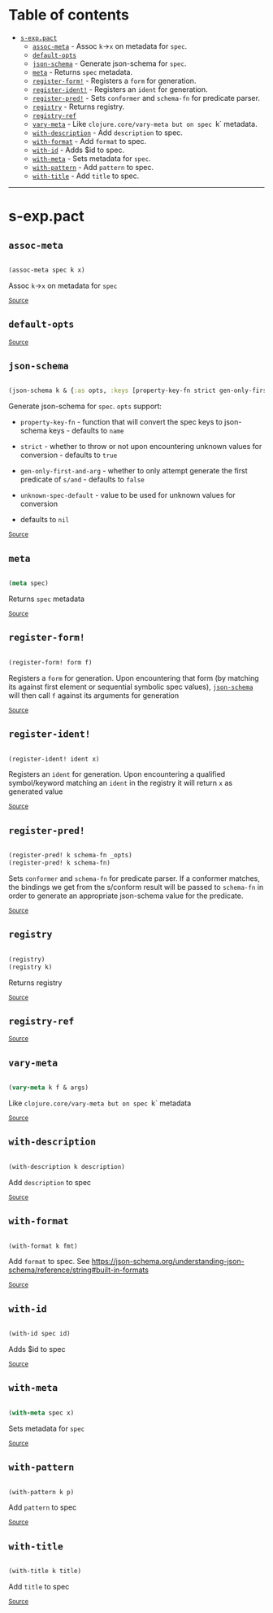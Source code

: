 # Table of contents
-  [`s-exp.pact`](#s-exp.pact) 
    -  [`assoc-meta`](#s-exp.pact/assoc-meta) - Assoc <code>k</code>-><code>x</code> on metadata for <code>spec</code>.
    -  [`default-opts`](#s-exp.pact/default-opts)
    -  [`json-schema`](#s-exp.pact/json-schema) - Generate json-schema for <code>spec</code>.
    -  [`meta`](#s-exp.pact/meta) - Returns <code>spec</code> metadata.
    -  [`register-form!`](#s-exp.pact/register-form!) - Registers a <code>form</code> for generation.
    -  [`register-ident!`](#s-exp.pact/register-ident!) - Registers an <code>ident</code> for generation.
    -  [`register-pred!`](#s-exp.pact/register-pred!) - Sets <code>conformer</code> and <code>schema-fn</code> for predicate parser.
    -  [`registry`](#s-exp.pact/registry) - Returns registry.
    -  [`registry-ref`](#s-exp.pact/registry-ref)
    -  [`vary-meta`](#s-exp.pact/vary-meta) - Like <code>clojure.core/vary-meta but on spec </code>k` metadata.
    -  [`with-description`](#s-exp.pact/with-description) - Add <code>description</code> to spec.
    -  [`with-format`](#s-exp.pact/with-format) - Add <code>format</code> to spec.
    -  [`with-id`](#s-exp.pact/with-id) - Adds $id to spec.
    -  [`with-meta`](#s-exp.pact/with-meta) - Sets metadata for <code>spec</code>.
    -  [`with-pattern`](#s-exp.pact/with-pattern) - Add <code>pattern</code> to spec.
    -  [`with-title`](#s-exp.pact/with-title) - Add <code>title</code> to spec.

-----
# <a name="s-exp.pact">s-exp.pact</a>






## <a name="s-exp.pact/assoc-meta">`assoc-meta`</a><a name="s-exp.pact/assoc-meta"></a>
``` clojure

(assoc-meta spec k x)
```

Assoc `k`->`x` on metadata for `spec` 
<p><sub><a href="https://github.com/exoscale/canary/blob/master/src/s_exp/pact.clj#L77-L80">Source</a></sub></p>

## <a name="s-exp.pact/default-opts">`default-opts`</a><a name="s-exp.pact/default-opts"></a>



<p><sub><a href="https://github.com/exoscale/canary/blob/master/src/s_exp/pact.clj#L18-L22">Source</a></sub></p>

## <a name="s-exp.pact/json-schema">`json-schema`</a><a name="s-exp.pact/json-schema"></a>
``` clojure

(json-schema k & {:as opts, :keys [property-key-fn strict gen-only-first-and-arg unknown-spec-default]})
```

Generate json-schema for `spec`.
  `opts` support:

  * `property-key-fn` - function that will convert the spec keys to json-schema
  keys - defaults to `name`

  * `strict` - whether to throw or not upon encountering unknown values for
  conversion - defaults to `true`

  * `gen-only-first-and-arg` - whether to only attempt generate the first
  predicate of `s/and` - defaults to `false`

  * `unknown-spec-default` - value to be used for unknown values for conversion
  - defaults to `nil`
<p><sub><a href="https://github.com/exoscale/canary/blob/master/src/s_exp/pact.clj#L108-L152">Source</a></sub></p>

## <a name="s-exp.pact/meta">`meta`</a><a name="s-exp.pact/meta"></a>
``` clojure

(meta spec)
```

Returns `spec` metadata
<p><sub><a href="https://github.com/exoscale/canary/blob/master/src/s_exp/pact.clj#L72-L75">Source</a></sub></p>

## <a name="s-exp.pact/register-form!">`register-form!`</a><a name="s-exp.pact/register-form!"></a>
``` clojure

(register-form! form f)
```

Registers a `form` for generation. Upon encountering that form (by matching its
  against first element or sequential symbolic spec values), [`json-schema`](#s-exp.pact/json-schema) will
  then call `f` against its arguments for generation
<p><sub><a href="https://github.com/exoscale/canary/blob/master/src/s_exp/pact.clj#L42-L48">Source</a></sub></p>

## <a name="s-exp.pact/register-ident!">`register-ident!`</a><a name="s-exp.pact/register-ident!"></a>
``` clojure

(register-ident! ident x)
```

Registers an `ident` for generation. Upon encountering a qualified
  symbol/keyword matching an `ident` in the registry it will return `x` as
  generated value
<p><sub><a href="https://github.com/exoscale/canary/blob/master/src/s_exp/pact.clj#L50-L56">Source</a></sub></p>

## <a name="s-exp.pact/register-pred!">`register-pred!`</a><a name="s-exp.pact/register-pred!"></a>
``` clojure

(register-pred! k schema-fn _opts)
(register-pred! k schema-fn)
```

Sets `conformer` and `schema-fn` for predicate parser.
  If a conformer matches, the bindings we get from the s/conform result will be
  passed to `schema-fn` in order to generate an appropriate json-schema value
  for the predicate.
<p><sub><a href="https://github.com/exoscale/canary/blob/master/src/s_exp/pact.clj#L303-L315">Source</a></sub></p>

## <a name="s-exp.pact/registry">`registry`</a><a name="s-exp.pact/registry"></a>
``` clojure

(registry)
(registry k)
```

Returns registry
<p><sub><a href="https://github.com/exoscale/canary/blob/master/src/s_exp/pact.clj#L35-L40">Source</a></sub></p>

## <a name="s-exp.pact/registry-ref">`registry-ref`</a><a name="s-exp.pact/registry-ref"></a>



<p><sub><a href="https://github.com/exoscale/canary/blob/master/src/s_exp/pact.clj#L24-L28">Source</a></sub></p>

## <a name="s-exp.pact/vary-meta">`vary-meta`</a><a name="s-exp.pact/vary-meta"></a>
``` clojure

(vary-meta k f & args)
```

Like `clojure.core/vary-meta but on spec `k` metadata
<p><sub><a href="https://github.com/exoscale/canary/blob/master/src/s_exp/pact.clj#L58-L65">Source</a></sub></p>

## <a name="s-exp.pact/with-description">`with-description`</a><a name="s-exp.pact/with-description"></a>
``` clojure

(with-description k description)
```

Add `description` to spec
<p><sub><a href="https://github.com/exoscale/canary/blob/master/src/s_exp/pact.clj#L92-L95">Source</a></sub></p>

## <a name="s-exp.pact/with-format">`with-format`</a><a name="s-exp.pact/with-format"></a>
``` clojure

(with-format k fmt)
```

Add `format` to spec.
  See https://json-schema.org/understanding-json-schema/reference/string#built-in-formats
<p><sub><a href="https://github.com/exoscale/canary/blob/master/src/s_exp/pact.clj#L97-L101">Source</a></sub></p>

## <a name="s-exp.pact/with-id">`with-id`</a><a name="s-exp.pact/with-id"></a>
``` clojure

(with-id spec id)
```

Adds $id to spec
<p><sub><a href="https://github.com/exoscale/canary/blob/master/src/s_exp/pact.clj#L82-L85">Source</a></sub></p>

## <a name="s-exp.pact/with-meta">`with-meta`</a><a name="s-exp.pact/with-meta"></a>
``` clojure

(with-meta spec x)
```

Sets metadata for `spec` 
<p><sub><a href="https://github.com/exoscale/canary/blob/master/src/s_exp/pact.clj#L67-L70">Source</a></sub></p>

## <a name="s-exp.pact/with-pattern">`with-pattern`</a><a name="s-exp.pact/with-pattern"></a>
``` clojure

(with-pattern k p)
```

Add `pattern` to spec
<p><sub><a href="https://github.com/exoscale/canary/blob/master/src/s_exp/pact.clj#L103-L106">Source</a></sub></p>

## <a name="s-exp.pact/with-title">`with-title`</a><a name="s-exp.pact/with-title"></a>
``` clojure

(with-title k title)
```

Add `title` to spec
<p><sub><a href="https://github.com/exoscale/canary/blob/master/src/s_exp/pact.clj#L87-L90">Source</a></sub></p>
